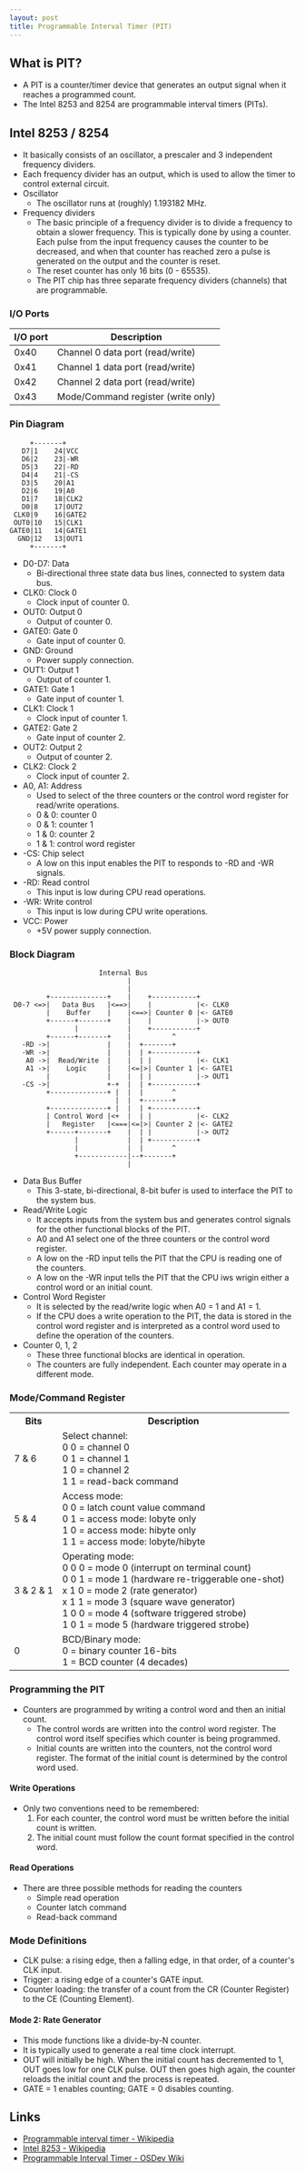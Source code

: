 ```yaml
---
layout: post
title: Programmable Interval Timer (PIT)
---
```


## What is PIT?
- A PIT is a counter/timer device that generates an output signal when it reaches a programmed count.
- The Intel 8253 and 8254 are programmable interval timers (PITs).



## Intel 8253 / 8254
- It basically consists of an oscillator, a prescaler and 3 independent frequency dividers.
- Each frequency divider has an output, which is used to allow the timer to control external circuit.
- Oscillator
	- The oscillator runs at (roughly) 1.193182 MHz.
- Frequency dividers
	- The basic principle of a frequency divider is to divide a frequency to obtain a slower frequency. This is typically done by using a counter. Each pulse from the input frequency causes the counter to be decreased, and when that counter has reached zero a pulse is generated on the output and the counter is reset.
	- The reset counter has only 16 bits (0 - 65535).
	- The PIT chip has three separate frequency dividers (channels) that are programmable.


### I/O Ports

| I/O port | Description                                        |
| -------- | -------------------------------------------------- |
| 0x40     | Channel 0 data port (read/write)                   |
| 0x41     | Channel 1 data port (read/write)                   |
| 0x42     | Channel 2 data port (read/write)                   |
| 0x43     | Mode/Command register (write only)                 |


### Pin Diagram
```
     +-------+
   D7|1    24|VCC
   D6|2    23|-WR
   D5|3    22|-RD
   D4|4    21|-CS
   D3|5    20|A1
   D2|6    19|A0
   D1|7    18|CLK2
   D0|8    17|OUT2
 CLK0|9    16|GATE2
 OUT0|10   15|CLK1
GATE0|11   14|GATE1
  GND|12   13|OUT1
     +-------+
```
- D0-D7: Data
	- Bi-directional three state data bus lines, connected to system data bus.
- CLK0: Clock 0
	- Clock input of counter 0.
- OUT0: Output 0
	- Output of counter 0.
- GATE0: Gate 0
	- Gate input of counter 0.
- GND: Ground
	- Power supply connection.
- OUT1: Output 1
	- Output of counter 1.
- GATE1: Gate 1
	- Gate input of counter 1.
- CLK1: Clock 1
	- Clock input of counter 1.
- GATE2: Gate 2
	- Gate input of counter 2.
- OUT2: Output 2
	- Output of counter 2.
- CLK2: Clock 2
	- Clock input of counter 2.
- A0, A1: Address
	- Used to select of the three counters or the control word register for read/write operations.
	- 0 & 0: counter 0
	- 0 & 1: counter 1
	- 1 & 0: counter 2
	- 1 & 1: control word register
- -CS: Chip select
	- A low on this input enables the PIT to responds to -RD and -WR signals.
- -RD: Read control
	- This input is low during CPU read operations.
- -WR: Write control
	- This input is low during CPU write operations.
- VCC: Power
	- +5V power supply connection.


### Block Diagram
```
                      Internal Bus
                             |
                             |
         +--------------+    |    +-----------+
 D0-7 <=>|   Data Bus   |<==>|    |           |<- CLK0
         |    Buffer    |    |<==>| Counter 0 |<- GATE0
         +------+-------+    |    |           |-> OUT0
                |            |    +-----------+
         +------+-------+    |          ^
   -RD ->|              |    |  +-------+
   -WR ->|              |    |  | +-----------+
    A0 ->|  Read/Write  |    |  | |           |<- CLK1
    A1 ->|    Logic     |    |<=|>| Counter 1 |<- GATE1
         |              |    |  | |           |-> OUT1
   -CS ->|              +-+  |  | +-----------+
         +--------------+ |  |  |       ^
                          |  |  +-------+
         +--------------+ |  |  | +-----------+
         | Control Word |<+  |  | |           |<- CLK2
         |   Register   |<===|<=|>| Counter 2 |<- GATE2
         +------+-------+    |  | |           |-> OUT2
                |            |  | +-----------+
                |            |  |       ^
                +------------|--+-------+
                             |
```
- Data Bus Buffer
	- This 3-state, bi-directional, 8-bit bufer is used to interface the PIT to the system bus.
- Read/Write Logic
	- It accepts inputs from the system bus and generates control signals for the other functional blocks of the PIT.
	- A0 and A1 select one of the three counters or the control word register.
	- A low on the -RD input tells the PIT that the CPU is reading one of the counters.
	- A low on the -WR input tells the PIT that the CPU iws wrigin either a control word or an initial count.
- Control Word Register
	- It is selected by the read/write logic when A0 = 1 and A1 = 1.
	- If the CPU does a write operation to the PIT, the data is stored in the control word register and is interpreted as a control word used to define the operation of the counters.
- Counter 0, 1, 2
	- These three functional blocks are identical in operation.
	- The counters are fully independent. Each counter may operate in a different mode.


### Mode/Command Register
<table>
	<tr>
		<th>Bits</th>
		<th>Description</th>
	</tr>
	<tr>
		<td>7 & 6</td>
		<td>
			Select channel:<br>
			0 0 = channel 0<br>
			0 1 = channel 1<br>
			1 0 = channel 2<br>
			1 1 = read-back command
		</td>
	</tr>
	<tr>
		<td>5 & 4</td>
		<td>
			Access mode:<br>
			0 0 = latch count value command<br>
			0 1 = access mode: lobyte only<br>
			1 0 = access mode: hibyte only<br>
			1 1 = access mode: lobyte/hibyte
		</td>
	</tr>
	<tr>
		<td>3 & 2 & 1</td>
		<td>
			Operating mode:<br>
			0 0 0 = mode 0 (interrupt on terminal count)<br>
			0 0 1 = mode 1 (hardware re-triggerable one-shot)<br>
			x 1 0 = mode 2 (rate generator)<br>
			x 1 1 = mode 3 (square wave generator)<br>
			1 0 0 = mode 4 (software triggered strobe)<br>
			1 0 1 = mode 5 (hardware triggered strobe)
		</td>
	</tr>
	<tr>
		<td>0</td>
		<td>
			BCD/Binary mode:<br>
			0 = binary counter 16-bits<br>
			1 = BCD counter (4 decades)
		</td>
	</tr>
</table>


### Programming the PIT
- Counters are programmed by writing a control word and then an initial count.
	- The control words are written into the control word register. The control word itself specifies which counter is being programmed.
	- Initial counts are written into the counters, not the control word register. The format of the initial count is determined by the control word used.

#### Write Operations
- Only two conventions need to be remembered:
	1. For each counter, the control word must be written before the initial count is written.
	1. The initial count must follow the count format specified in the control word.

#### Read Operations
- There are three possible methods for reading the counters
	- Simple read operation
	- Counter latch command
	- Read-back command


### Mode Definitions
- CLK pulse: a rising edge, then a falling edge, in that order, of a counter's CLK input.
- Trigger: a rising edge of a counter's GATE input.
- Counter loading: the transfer of a count from the CR (Counter Register) to the CE (Counting Element).

#### Mode 2: Rate Generator
- This mode functions like a divide-by-N counter.
- It is typically used to generate a real time clock interrupt.
- OUT will initially be high. When the initial count has decremented to 1, OUT goes low for one CLK pulse. OUT then goes high again, the counter reloads the initial count and the process is repeated.
- GATE = 1 enables counting; GATE = 0 disables counting.


## Links
- [Programmable interval timer - Wikipedia](https://en.wikipedia.org/wiki/Programmable_interval_timer)
- [Intel 8253 - Wikipedia](https://en.wikipedia.org/wiki/Intel_8253)
- [Programmable Interval Timer - OSDev Wiki](https://wiki.osdev.org/Programmable_Interval_Timer)